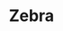 ---
layout: piece
colection_name: beading
title: Zebra
id: zebra
media: Beads, fabric, photographs on cotton, threads, found object
dimensions: 19" x 20"
description: Found object encased in peyote stitch, black and white mixed media with material threads, quilted in a glass maple frame 2 inches in depth.
price: $550
create_date: 2012
---